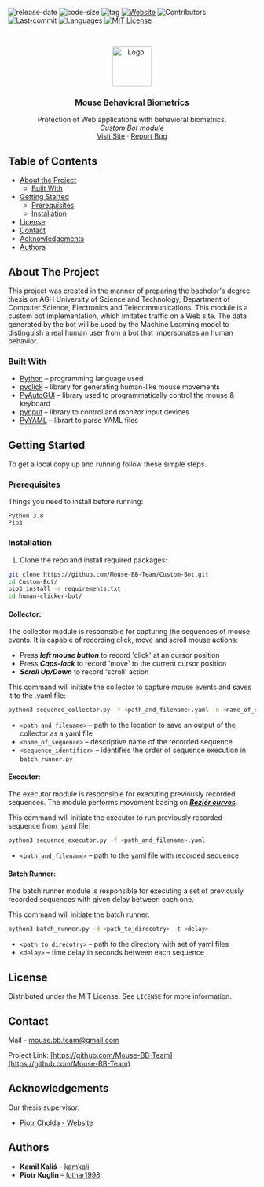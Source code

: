 ![release-date](https://img.shields.io/date/1594657151?color=red&label=release-date&style=flat-square)
![code-size](https://img.shields.io/github/languages/code-size/Mouse-BB-Team/Custom-Bot?style=flat-square)
![tag](https://img.shields.io/github/v/tag/Mouse-BB-Team/Custom-Bot?style=flat-square)
[![Website][web-shield]][web-url]
![Contributors](https://img.shields.io/github/contributors/Mouse-BB-Team/Custom-Bot?style=flat-square)
![Last-commit](https://img.shields.io/github/last-commit/Mouse-BB-Team/Custom-Bot?style=flat-square)
![Languages](https://img.shields.io/github/languages/count/Mouse-BB-Team/Custom-Bot?style=flat-square)
[![MIT License][license-shield]][license-url]



<!-- PROJECT LOGO -->
<br />
<p align="center">
  <a href="https://mouse-bb.pl">
    <img src="https://user-images.githubusercontent.com/50112357/83871505-761b7080-a730-11ea-8a93-c5429244d6db.png" alt="Logo" width="80" height="80">
  </a>

  <h3 align="center">Mouse Behavioral Biometrics</h3>

  <p align="center">
Protection of Web applications with behavioral biometrics.
<br>
<i>Custom Bot module</i>
    <br />
    <a href="https://mouse-bb.pl">Visit Site</a>
    ·
    <a href="https://github.com/Mouse-BB-Team/Data-Collection/issues">Report Bug</a>
  </p>
</p>



<!-- TABLE OF CONTENTS -->
## Table of Contents

* [About the Project](#about-the-project)
  * [Built With](#built-with)
* [Getting Started](#getting-started)
  * [Prerequisites](#prerequisites)
  * [Installation](#installation)
* [License](#license)
* [Contact](#contact)
* [Acknowledgements](#acknowledgements)
* [Authors](#authors)



<!-- ABOUT THE PROJECT -->
## About The Project

This project was created in the manner of preparing the bachelor's degree thesis on AGH University of Science and Technology, Department of Computer Science, Electronics and Telecommunications.
This module is a custom bot implementation, which imitates traffic on a Web site. The data generated by the bot will be used by the Machine Learning model to distinguish a real human user from a bot that impersonates an human behavior.


### Built With

* [Python](https://www.python.org/) – programming language used
* [pyclick](https://pypi.org/project/pyclick/) – library for generating human-like mouse movements
* [PyAutoGUI](https://pypi.org/project/PyAutoGUI/) – library used to programmatically control the mouse & keyboard
* [pynput](https://pypi.org/project/pynput/) – library to control and monitor input devices
* [PyYAML](https://pypi.org/project/PyYAML/) – librart to parse YAML files


<!-- GETTING STARTED -->
## Getting Started

To get a local copy up and running follow these simple steps.

### Prerequisites

Things you need to install before running:
```
Python 3.8
Pip3
```

### Installation
 
1. Clone the repo and install required packages:
```sh
git clone https://github.com/Mouse-BB-Team/Custom-Bot.git
cd Custom-Bot/
pip3 install -r requirements.txt
cd human-clicker-bot/
```
#### Collector:
The collector module is responsible for capturing the sequences of mouse events. It is capable of recording click, move and scroll mouse actions:
* Press ***left mouse button*** to record 'click' at an cursor position
* Press ***Caps-lock*** to record 'move' to the current cursor position
* ***Scroll Up/Down*** to record 'scroll' action


This command will initiate the collector to capture mouse events and saves it to the .yaml file:
```sh
python3 sequence_collector.py -f <path_and_filename>.yaml -n <name_of_sequence> -i <sequence_identifier>
``` 
* `<path_and_filename>` – path to the location to save an output of the collector as a yaml file
* `<name_of_sequence>` – descriptive name of the recorded sequence
* `<sequence_identifier>` – identifies the order of sequence execution in `batch_runner.py`

#### Executor:
The executor module is responsible for executing previously recorded sequences. The module performs movement basing on ***[Beziér curves](https://en.wikipedia.org/wiki/B%C3%A9zier_curve)***.

This command will initiate the executor to run previously recorded sequence from .yaml file:
```sh
python3 sequence_executor.py -f <path_and_filename>.yaml
``` 
* `<path_and_filename>` – path to the yaml file with recorded sequence

#### Batch Runner:
The batch runner module is responsible for executing a set of previously recorded sequences with given delay between each one.

This command will initiate the batch runner:
```sh
python3 batch_runner.py -d <path_to_direcotry> -t <delay>
``` 
* `<path_to_direcotry>` – path to the directory with set of yaml files
* `<delay>` – time delay in seconds between each sequence


<!-- LICENSE -->
## License

Distributed under the MIT License. See `LICENSE` for more information.

<!-- CONTACT -->
## Contact

Mail - <a href="mailto:mouse.bb.team@gmail.com">mouse.bb.team@gmail.com</a>

Project Link: [https://github.com/Mouse-BB-Team](https://github.com/Mouse-BB-Team)



<!-- ACKNOWLEDGEMENTS -->
## Acknowledgements

Our thesis supervisor:
* [Piotr Chołda - Website](http://home.agh.edu.pl/~cholda/)


## Authors

* **Kamil Kaliś** – [kamkali](https://github.com/kamkali)
* **Piotr Kuglin** – [lothar1998](https://github.com/lothar1998)

<!-- MARKDOWN LINKS & IMAGES -->
<!-- https://www.markdownguide.org/basic-syntax/#reference-style-links -->
[web-shield]: https://img.shields.io/website?style=flat-square&url=https%3A%2F%2Fwww.mouse-bb.pl
[web-url]: https://mouse-bb.pl


[license-shield]: https://img.shields.io/github/license/Mouse-BB-Team/Custom-Bot?style=flat-square
[license-url]: https://github.com/Mouse-BB-Team/Custom-Bot/blob/master/LICENSE

